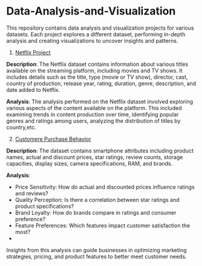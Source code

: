 # Data-Analysis-and-Visualization

This repository contains data analysis and visualization projects for various datasets. Each project explores a different dataset, performing in-depth analysis and creating visualizations to uncover insights and patterns.

1. [Netflix Project](https://github.com/Ishikakataria06/Data-Analysis-and-Visualization/blob/main/Netflix%20Analysis%20.ipynb)
   
**Description**:
The Netflix dataset contains information about various titles available on the streaming platform, including movies and TV shows. It includes details such as the title, type (movie or TV show), director, cast, country of production, release year, rating, duration, genre, description, and date added to Netflix.

**Analysis**:
The analysis performed on the Netflix dataset involved exploring various aspects of the content available on the platform. This included examining trends in content production over time, identifying popular genres and ratings among users, analyzing the distribution of titles by country,etc.

2. [Customere Purchase Behavior](https://github.com/Ishikakataria06/Data-Analysis-and-Visualization/blob/main/Customer%20Purchase%20Behaviour.ipynb)

**Description**:
The dataset contains smartphone attributes including product names, actual and discount prices, star ratings, review counts, storage capacities, display sizes, camera specifications, RAM, and brands.

**Analysis**:
- Price Sensitivity: How do actual and discounted prices influence ratings and reviews?
- Quality Perception: Is there a correlation between star ratings and product specifications?
- Brand Loyalty: How do brands compare in ratings and consumer preference?
- Feature Preferences: Which features impact customer satisfaction the most?
- 
Insights from this analysis can guide businesses in optimizing marketing strategies, pricing, and product features to better meet customer needs.
